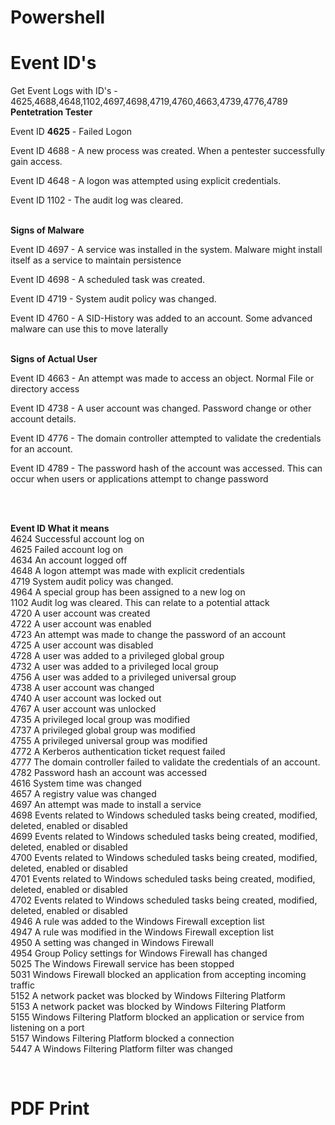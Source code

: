 # Powershell

<h1>Event ID's</h1>
Get Event Logs with ID's - 4625,4688,4648,1102,4697,4698,4719,4760,4663,4739,4776,4789


<br/>
<b>Pentetration Tester</b>

Event ID <b>4625</b> - Failed Logon

Event ID 4688 - A new process was created. When a pentester successfully gain access.

Event ID 4648 - A logon was attempted using explicit credentials. 

Event ID 1102 - The audit log was cleared.


<br/>
<b>Signs of Malware</b>

Event ID 4697 - A service was installed in the system. Malware might install itself as a service to maintain persistence

Event ID 4698 - A scheduled task was created. 

Event ID 4719 - System audit policy was changed. 

Event ID 4760 - A SID-History was added to an account. Some advanced malware can use this to move laterally  

<br>
<b>Signs of Actual User</b>

Event ID 4663 - An attempt was made to access an object. Normal File or directory access

Event ID 4738 - A user account was changed. Password change or other account details.

Event ID 4776 - The domain controller attempted to validate the credentials for an account.

Event ID 4789 - The password hash of the account was accessed. This can occur when users or applications attempt to change password

<br>
<br>


<b>Event ID	What it means</b></br>
4624	Successful account log on</br>
4625	Failed account log on</br>
4634	An account logged off</br>
4648	A logon attempt was made with explicit credentials</br>
4719	System audit policy was changed.</br>
4964	A special group has been assigned to a new log on</br>
1102	Audit log was cleared. This can relate to a potential attack</br>
4720	A user account was created</br>
4722	A user account was enabled</br>
4723	An attempt was made to change the password of an account</br>
4725	A user account was disabled</br>
4728	A user was added to a privileged global group</br>
4732	A user was added to a privileged local group</br>
4756	A user was added to a privileged universal group</br>
4738	A user account was changed</br>
4740	A user account was locked out</br>
4767	A user account was unlocked</br>
4735	A privileged local group was modified</br>
4737	A privileged global group was modified</br>
4755	A privileged universal group was modified</br>
4772	A Kerberos authentication ticket request failed</br>
4777	The domain controller failed to validate the credentials of an account.</br>
4782	Password hash an account was accessed</br>
4616	System time was changed</br>
4657	A registry value was changed</br>
4697	An attempt was made to install a service</br>
4698 Events related to Windows scheduled tasks being created, modified, deleted, enabled or disabled</br>
4699 Events related to Windows scheduled tasks being created, modified, deleted, enabled or disabled</br>
4700 Events related to Windows scheduled tasks being created, modified, deleted, enabled or disabled</br>
4701 Events related to Windows scheduled tasks being created, modified, deleted, enabled or disabled</br>
4702	Events related to Windows scheduled tasks being created, modified, deleted, enabled or disabled</br>
4946	A rule was added to the Windows Firewall exception list</br>
4947	A rule was modified in the Windows Firewall exception list</br>
4950	A setting was changed in Windows Firewall</br>
4954	Group Policy settings for Windows Firewall has changed</br>
5025	The Windows Firewall service has been stopped</br>
5031	Windows Firewall blocked an application from accepting incoming traffic</br>
5152  A network packet was blocked by Windows Filtering Platform</br>
5153	A network packet was blocked by Windows Filtering Platform</br>
5155	Windows Filtering Platform blocked an application or service from listening on a port</br>
5157	Windows Filtering Platform blocked a connection</br>
5447	A Windows Filtering Platform filter was changed</br>

<br>
<h1>PDF Print </h1>
